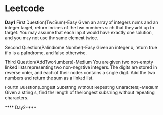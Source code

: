 # Leetcode
**Day1**
First Question(TwoSum)-Easy
Given an array of integers nums and an integer target, return indices of the two numbers such that they add up to target.
 You may assume that each input would have exactly one solution, and you may not use the same element twice.
 
 Second Question(Palindrome Number)-Easy
 Given an integer x, return true if x is a palindrome, and false otherwise.
 
 Third Question(AddTwoNumbers)-Medium
 You are given two non-empty linked lists representing two non-negative integers. The digits are stored in reverse order, and each of their nodes contains a single digit. Add the two numbers and return the sum as a linked list.
 
 Fourth Question(Longest Substring Without Repeating Characters)-Medium
 Given a string s, find the length of the longest substring without repeating characters.
 
**** Day2****

 
 
 
 
 





